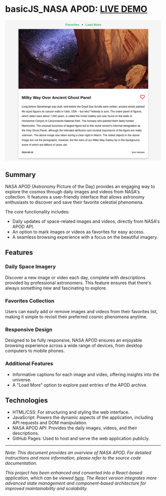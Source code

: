 # basicJS_NASA APOD: [LIVE DEMO](https://shcoobz.github.io/basicJS_nasa-apod/)

![Project Image](img/basicJS_nasa-apod.png)

## Summary

NASA APOD (Astronomy Picture of the Day) provides an engaging way to explore the cosmos through daily images and videos from NASA's collection. It features a user-friendly interface that allows astronomy enthusiasts to discover and save their favorite celestial phenomena.

The core functionality includes:

- Daily updates of space-related images and videos, directly from NASA's APOD API.
- An option to mark images or videos as favorites for easy access.
- A seamless browsing experience with a focus on the beautiful imagery.

## Features

### Daily Space Imagery

Discover a new image or video each day, complete with descriptions provided by professional astronomers. This feature ensures that there's always something new and fascinating to explore.

### Favorites Collection

Users can easily add or remove images and videos from their favorites list, making it simple to revisit their preferred cosmic phenomena anytime.

### Responsive Design

Designed to be fully responsive, NASA APOD ensures an enjoyable browsing experience across a wide range of devices, from desktop computers to mobile phones.

### Additional Features

- Informative captions for each image and video, offering insights into the universe.
- A "Load More" option to explore past entries of the APOD archive.

## Technologies

- HTML/CSS: For structuring and styling the web interface.
- JavaScript: Powers the dynamic aspects of the application, including API requests and DOM manipulation.
- NASA APOD API: Provides the daily images, videos, and their descriptions.
- GitHub Pages: Used to host and serve the web application publicly.

---

_Note: This document provides an overview of NASA APOD. For detailed instructions and more information, please refer to the source code documentation._

_This project has been enhanced and converted into a React-based application, which can be viewed [here](https://github.com/Shcoobz/advancedJS_nasa-apod/). The React version integrates more advanced state management and component-based architecture for improved maintainability and scalability._
